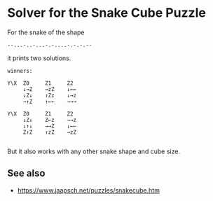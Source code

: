 # Solver for the Snake Cube Puzzle

For the snake of the shape 

```
--...-..-...-.-....-.-.-.--
```
it prints two solutions. 
```
winners:

Y\X  Z0     Z1     Z2
     ↓→Z    →zZ    ↓←←    
     ↓Z↓    ↑Zz    ↓→z    
     →↑Z    ↑←←    →→→    
     
Y\X  Z0     Z1     Z2
     ↓Z↓    Z←z    →→z    
     ↓↑↓    →→Z    ↓←←    
     Z↑Z    ↑zZ    →zZ    
     
```

But it also works with any other snake shape and cube size. 

## See also
 - https://www.jaapsch.net/puzzles/snakecube.htm